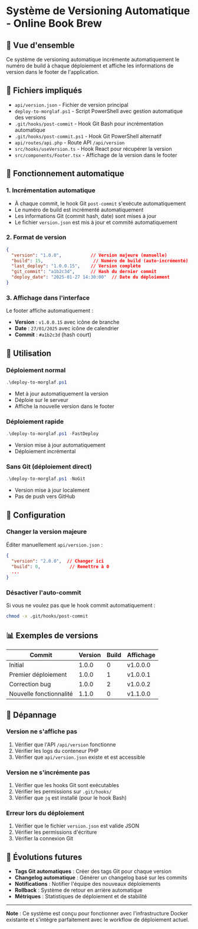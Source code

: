 # Système de Versioning Automatique - Online Book Brew

## 🎯 **Vue d'ensemble**

Ce système de versioning automatique incrémente automatiquement le numéro de build à chaque déploiement et affiche les informations de version dans le footer de l'application.

## 📁 **Fichiers impliqués**

- `api/version.json` - Fichier de version principal
- `deploy-to-morglaf.ps1` - Script PowerShell avec gestion automatique des versions
- `.git/hooks/post-commit` - Hook Git Bash pour incrémentation automatique
- `.git/hooks/post-commit.ps1` - Hook Git PowerShell alternatif
- `api/routes/api.php` - Route API `/api/version`
- `src/hooks/useVersion.ts` - Hook React pour récupérer la version
- `src/components/Footer.tsx` - Affichage de la version dans le footer

## 🔄 **Fonctionnement automatique**

### 1. **Incrémentation automatique**
- À chaque commit, le hook Git `post-commit` s'exécute automatiquement
- Le numéro de build est incrémenté automatiquement
- Les informations Git (commit hash, date) sont mises à jour
- Le fichier `version.json` est mis à jour et commité automatiquement

### 2. **Format de version**
```json
{
  "version": "1.0.0",           // Version majeure (manuelle)
  "build": 15,                   // Numéro de build (auto-incrémenté)
  "last_deploy": "1.0.0.15",    // Version complète
  "git_commit": "a1b2c3d",      // Hash du dernier commit
  "deploy_date": "2025-01-27 14:30:00"  // Date du déploiement
}
```

### 3. **Affichage dans l'interface**
Le footer affiche automatiquement :
- **Version** : `v1.0.0.15` avec icône de branche
- **Date** : `27/01/2025` avec icône de calendrier  
- **Commit** : `#a1b2c3d` (hash court)

## 🚀 **Utilisation**

### **Déploiement normal**
```powershell
.\deploy-to-morglaf.ps1
```
- Met à jour automatiquement la version
- Déploie sur le serveur
- Affiche la nouvelle version dans le footer

### **Déploiement rapide**
```powershell
.\deploy-to-morglaf.ps1 -FastDeploy
```
- Version mise à jour automatiquement
- Déploiement incrémental

### **Sans Git (déploiement direct)**
```powershell
.\deploy-to-morglaf.ps1 -NoGit
```
- Version mise à jour localement
- Pas de push vers GitHub

## 🔧 **Configuration**

### **Changer la version majeure**
Éditer manuellement `api/version.json` :
```json
{
  "version": "2.0.0",  // Changer ici
  "build": 0,           // Remettre à 0
  ...
}
```

### **Désactiver l'auto-commit**
Si vous ne voulez pas que le hook commit automatiquement :
```bash
chmod -x .git/hooks/post-commit
```

## 📊 **Exemples de versions**

| Commit | Version | Build | Affichage |
|--------|---------|-------|-----------|
| Initial | 1.0.0 | 0 | v1.0.0.0 |
| Premier déploiement | 1.0.0 | 1 | v1.0.0.1 |
| Correction bug | 1.0.0 | 2 | v1.0.0.2 |
| Nouvelle fonctionnalité | 1.1.0 | 0 | v1.1.0.0 |

## 🐛 **Dépannage**

### **Version ne s'affiche pas**
1. Vérifier que l'API `/api/version` fonctionne
2. Vérifier les logs du conteneur PHP
3. Vérifier que `api/version.json` existe et est accessible

### **Version ne s'incrémente pas**
1. Vérifier que les hooks Git sont exécutables
2. Vérifier les permissions sur `.git/hooks/`
3. Vérifier que `jq` est installé (pour le hook Bash)

### **Erreur lors du déploiement**
1. Vérifier que le fichier `version.json` est valide JSON
2. Vérifier les permissions d'écriture
3. Vérifier la connexion Git

## 🔮 **Évolutions futures**

- **Tags Git automatiques** : Créer des tags Git pour chaque version
- **Changelog automatique** : Générer un changelog basé sur les commits
- **Notifications** : Notifier l'équipe des nouveaux déploiements
- **Rollback** : Système de retour en arrière automatique
- **Métriques** : Statistiques de déploiement et de stabilité

---

**Note** : Ce système est conçu pour fonctionner avec l'infrastructure Docker existante et s'intègre parfaitement avec le workflow de déploiement actuel.
